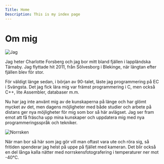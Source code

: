```yaml
---
Title: Home
Description: This is my index page
---
```


Om mig
==========================

![Jag](%assets_url%/img/me.jpg)

Jag heter Charlotte Forsberg och jag bor mitt bland fjällen i lappländska Tärnaby. Jag flyttade hit 2011, från Sölvesborg i Blekinge, när längtan efter fjällen blev för stor.

För väldigt länge sedan, i början av 90-talet, läste jag programmering på EC i Svängsta. Det jag fick lära mig var främst programmering i C, men också C++, lite Assembler, databaser m.m.

Nu har jag inte använt mig av de kunskaperna på länge och har glömt mycket av det, men dagens möjligheter med både studier och arbete på distans ger nya möjligheter för mig som bor så här avlägset. Jag ser fram emot att få fräscha upp mina kunskaper och uppdatera mig med nya programmeringsspråk och tekniker.

![Norrsken](%assets_url%/img/norrsken400px.jpg)

När man bor så här som jag gör vill man oftast vara ute och röra sig, så fritiden spenderar jag helst på uppe på fjället med kameran. Det blir också en del långa kalla nätter med norrskensfotografering i temperaturer ner mot -40°C.
